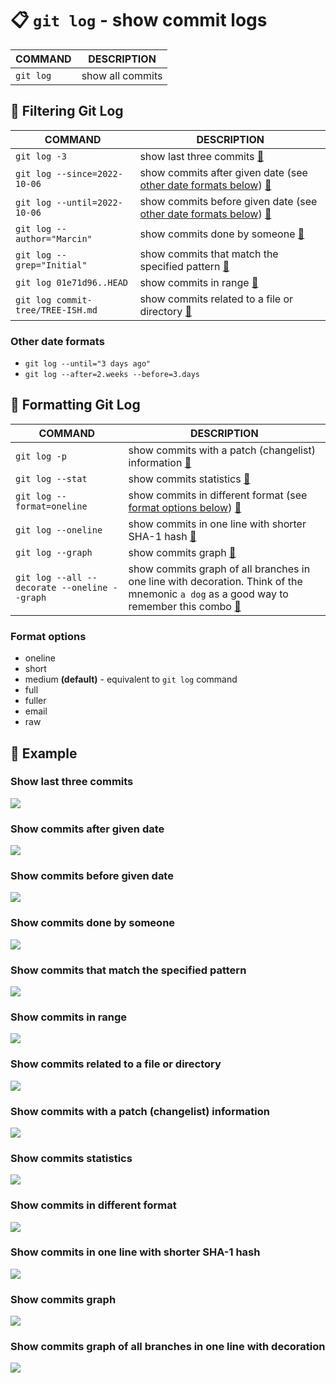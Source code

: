 # 📋 `git log` - show commit logs

| COMMAND   | DESCRIPTION      |
| --------- | ---------------- |
| `git log` | show all commits |

## 📌 Filtering Git Log

| COMMAND                           | DESCRIPTION                                                                                                               |
| --------------------------------- | ------------------------------------------------------------------------------------------------------------------------- |
| `git log -3`                      | show last three commits [🔗](#show-last-three-commits)                                                                     |
| `git log --since=2022-10-06`      | show commits after given date (see [other date formats below](#other-date-formats)) [🔗](#show-commits-after-given-date)   |
| `git log --until=2022-10-06`      | show commits before given date (see [other date formats below](#other-date-formats)) [🔗](#show-commits-before-given-date) |
| `git log --author="Marcin"`       | show commits done by someone [🔗](#show-commits-done-by-someone)                                                           |
| `git log --grep="Initial"`        | show commits that match the specified pattern [🔗](#show-commits-that-match-the-specified-pattern)                         |
| `git log 01e71d96..HEAD`          | show commits in range [🔗](#show-commits-in-range)                                                                         |
| `git log commit-tree/TREE-ISH.md` | show commits related to a file or directory [🔗](#show-commits-related-to-a-file-or-directory)                             |

### Other date formats

- `git log --until="3 days ago"`
- `git log --after=2.weeks --before=3.days`

## 📌 Formatting Git Log

| COMMAND                                      | DESCRIPTION                                                                                                                                                                                             |
| -------------------------------------------- | ------------------------------------------------------------------------------------------------------------------------------------------------------------------------------------------------------- |
| `git log -p`                                 | show commits with a patch (changelist) information [🔗](#show-commits-with-a-patch-changelist-information)                                                                                               |
| `git log --stat`                             | show commits statistics [🔗](#show-commits-statistics)                                                                                                                                                   |
| `git log --format=oneline`                   | show commits in different format (see [format options below](#format-options)) [🔗](#show-commits-in-different-format)                                                                                   |
| `git log --oneline`                          | show commits in one line with shorter SHA-1 hash [🔗](#show-commits-in-one-line-with-shorter-sha-1-hash)                                                                                                 |
| `git log --graph`                            | show commits graph [🔗](#show-commits-graph)                                                                                                                                                             |
| `git log --all --decorate --oneline --graph` | show commits graph of all branches in one line with decoration. Think of the mnemonic `a dog` as a good way to remember this combo [🔗](#show-commits-graph-of-all-branches-in-one-line-with-decoration) |

### Format options

- oneline
- short
- medium **(default)** - equivalent to `git log` command
- full
- fuller
- email
- raw

## 📌 Example

### Show last three commits

![](images/git-log-number.png)

### Show commits after given date

![](images/git-log-since.png)

### Show commits before given date

![](images/git-log-until.png)

### Show commits done by someone

![](images/git-log-author.png)

### Show commits that match the specified pattern

![](images/git-log-grep.png)

### Show commits in range

![](images/git-log-range.png)

### Show commits related to a file or directory

![](images/git-log-file.png)

### Show commits with a patch (changelist) information

![](images/git-log-patch.png)

### Show commits statistics

![](images/git-log-stat.png)

### Show commits in different format

![](images/git-log-format.png)

### Show commits in one line with shorter SHA-1 hash

![](images/git-log-oneline.png)

### Show commits graph

![](images/git-log-graph.png)

### Show commits graph of all branches in one line with decoration

![](images/git-log-a-dog.png)